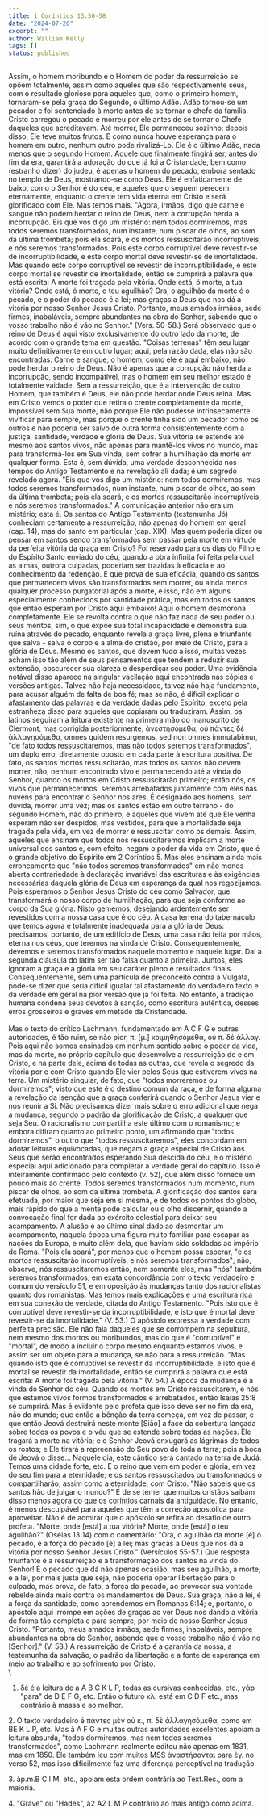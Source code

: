 ```yaml
---
title: 1 Coríntios 15:50-58
date: "2024-07-20"
excerpt: ""
author: William Kelly
tags: []
status: published
---
```


Assim, o homem moribundo e o Homem do poder da ressurreição se opõem
totalmente, assim como aqueles que são respectivamente seus, com o
resultado glorioso para aqueles que, como o primeiro homem, tornaram-se
pela graça do Segundo, o último Adão. Adão tornou-se um pecador e foi
sentenciado à morte antes de se tornar o chefe da família. Cristo
carregou o pecado e morreu por ele antes de se tornar o Chefe daqueles
que acreditavam. Até morrer, Ele permaneceu sozinho; depois disso, Ele
teve muitos frutos. E como nunca houve esperança para o homem em outro,
nenhum outro pode rivalizá-Lo. Ele é o último Adão, nada menos que o
segundo Homem. Aquele que finalmente fingirá ser, antes do fim da era,
garantirá a adoração do que já foi a Cristandade, bem como (estranho
dizer) do judeu, é apenas o homem do pecado, embora sentado no templo de
Deus, mostrando-se como Deus. Ele é enfaticamente de baixo, como o
Senhor é do céu, e aqueles que o seguem perecem eternamente, enquanto o
crente tem vida eterna em Cristo e será glorificado com Ele. Mas temos
mais. \"Agora, irmãos, digo que carne e sangue não podem herdar o reino
de Deus, nem a corrupção herda a incorrupção. Eis que vos digo um
mistério: nem todos dormiremos, mas todos seremos transformados, num
instante, num piscar de olhos, ao som da última trombeta; pois ela
soará, e os mortos ressuscitarão incorruptíveis, e nós seremos
transformados. Pois este corpo corruptível deve revestir-se de
incorruptibilidade, e este corpo mortal deve revestir-se de
imortalidade. Mas quando este corpo corruptível se revestir de
incorruptibilidade, e este corpo mortal se revestir de imortalidade,
então se cumprirá a palavra que está escrita: A morte foi tragada pela
vitória. Onde está, ó morte, a tua vitória? Onde está, ó morte, o teu
aguilhão? Ora, o aguilhão da morte é o pecado, e o poder do pecado é a
lei; mas graças a Deus que nos dá a vitória por nosso Senhor Jesus
Cristo. Portanto, meus amados irmãos, sede firmes, inabaláveis, sempre
abundantes na obra do Senhor, sabendo que o vosso trabalho não é vão no
Senhor.\" (Vers. 50-58.) Será observado que o reino de Deus é aqui visto
exclusivamente do outro lado da morte, de acordo com o grande tema em
questão. \"Coisas terrenas\" têm seu lugar muito definitivamente em
outro lugar; aqui, pela razão dada, elas não são encontradas. Carne e
sangue, o homem, como ele é aqui embaixo, não pode herdar o reino de
Deus. Não é apenas que a corrupção não herda a incorrupção, sendo
incompatível, mas o homem em seu melhor estado é totalmente vaidade. Sem
a ressurreição, que é a intervenção de outro Homem, que também é Deus,
ele não pode herdar onde Deus reina. Mas em Cristo vemos o poder que
retira o crente completamente da morte, impossível sem Sua morte, não
porque Ele não pudesse intrinsecamente vivificar para sempre, mas porque
o crente tinha sido um pecador como os outros e não poderia ser salvo de
outra forma consistentemente com a justiça, santidade, verdade e glória
de Deus. Sua vitória se estende até mesmo aos santos vivos, não apenas
para mantê-los vivos no mundo, mas para transformá-los em Sua vinda, sem
sofrer a humilhação da morte em qualquer forma. Esta é, sem dúvida, uma
verdade desconhecida nos tempos do Antigo Testamento e na revelação ali
dada; é um segredo revelado agora. \"Eis que vos digo um mistério: nem
todos dormiremos, mas todos seremos transformados, num instante, num
piscar de olhos, ao som da última trombeta; pois ela soará, e os mortos
ressuscitarão incorruptíveis, e nós seremos transformados.\" A
comunicação anterior não era um mistério; esta é. Os santos do Antigo
Testamento (testemunha Jó) conheciam certamente a ressurreição, não
apenas do homem em geral (cap. 14), mas do santo em particular (cap.
XIX). Mas quem poderia dizer ou pensar em santos sendo transformados sem
passar pela morte em virtude da perfeita vitória da graça em Cristo? Foi
reservado para os dias do Filho e do Espírito Santo enviado do céu,
quando a obra infinita foi feita pela qual as almas, outrora culpadas,
poderiam ser trazidas à eficácia e ao conhecimento da redenção. E que
prova de sua eficácia, quando os santos que permanecem vivos são
transformados sem morrer, ou ainda menos qualquer processo purgatorial
após a morte, e isso, não em alguns especialmente conhecidos por
santidade prática, mas em todos os santos que então esperam por Cristo
aqui embaixo! Aqui o homem desmorona completamente. Ele se revolta
contra o que não faz nada de seu poder ou seus méritos, sim, o que expõe
sua total incapacidade e demonstra sua ruína através do pecado, enquanto
revela a graça livre, plena e triunfante que salva - salva o corpo e a
alma do cristão, por meio de Cristo, para a glória de Deus. Mesmo os
santos, que devem tudo a isso, muitas vezes acham isso tão além de seus
pensamentos que tendem a reduzir sua extensão, obscurecer sua clareza e
desperdiçar seu poder. Uma evidência notável disso aparece na singular
vacilação aqui encontrada nas cópias e versões antigas. Talvez não haja
necessidade, talvez não haja fundamento, para acusar alguém de falta de
boa fé; mas se não, é difícil explicar o afastamento das palavras e da
verdade dadas pelo Espírito, exceto pela estranheza disso para aqueles
que copiaram ou traduziram. Assim, os latinos seguiram a leitura
existente na primeira mão do manuscrito de Clermont, mas corrigida
posteriormente, ἀνεστησόμεθα, οὐ πάντες δέ ἀλλαγησόμεθα, omnes quidem
resurgemus, sed non omnes immutabimur, \"de fato todos ressuscitaremos,
mas não todos seremos transformados\", um duplo erro, diretamente oposto
em cada parte à escritura positiva. De fato, os santos mortos
ressuscitarão, mas todos os santos não devem morrer, não, nenhum
encontrado vivo e permanecendo até a vinda do Senhor, quando os mortos
em Cristo ressuscitarão primeiro; então nós, os vivos que permanecermos,
seremos arrebatados juntamente com eles nas nuvens para encontrar o
Senhor nos ares. É designado aos homens, sem dúvida, morrer uma vez; mas
os santos estão em outro terreno - do segundo Homem, não do primeiro; e
aqueles que vivem até que Ele venha esperam não ser despidos, mas
vestidos, para que a mortalidade seja tragada pela vida, em vez de
morrer e ressuscitar como os demais. Assim, aqueles que ensinam que
todos nós ressuscitaremos implicam a morte universal dos santos e, com
efeito, negam o poder da vida em Cristo, que é o grande objetivo do
Espírito em 2 Coríntios 5. Mas eles ensinam ainda mais erroneamente que
\"não todos seremos transformados\" em não menos aberta contrariedade à
declaração invariável das escrituras e às exigências necessárias daquela
glória de Deus em esperança da qual nos regozijamos. Pois esperamos o
Senhor Jesus Cristo do céu como Salvador, que transformará o nosso corpo
de humilhação, para que seja conforme ao corpo da Sua glória. Nisto
gememos, desejando ardentemente ser revestidos com a nossa casa que é do
céu. A casa terrena do tabernáculo que temos agora é totalmente
inadequada para a glória de Deus: precisamos, portanto, de um edifício
de Deus, uma casa não feita por mãos, eterna nos céus, que teremos na
vinda de Cristo. Consequentemente, devemos e seremos transformados
naquele momento e naquele lugar. Daí a segunda cláusula do latim ser tão
falsa quanto a primeira. Juntos, eles ignoram a graça e a glória em seu
caráter pleno e resultados finais. Consequentemente, sem uma partícula
de preconceito contra a Vulgata, pode-se dizer que seria difícil igualar
tal afastamento do verdadeiro texto e da verdade em geral na pior versão
que já foi feita. No entanto, a tradição humana condena seus devotos à
sanção, como escritura autêntica, desses erros grosseiros e graves em
metade da Cristandade.\
\
Mas o texto do crítico Lachmann, fundamentado em A C F G e outras
autoridades, é tão ruim, se não pior, π. \[μ.\] κοιμηθησόμεθα, οὐ π. δέ
ἀλλαγ. Pois aqui não somos ensinados em nenhum sentido sobre o poder da
vida, mas da morte, no próprio capítulo que desenvolve a ressurreição de
e em Cristo, e na parte dele, acima de todas as outras, que revela o
segredo da vitória por e com Cristo quando Ele vier pelos Seus que
estiverem vivos na terra. Um mistério singular, de fato, que \"todos
morreremos ou dormiremos\"; visto que este é o destino comum da raça, e
de forma alguma a revelação da isenção que a graça conferirá quando o
Senhor Jesus vier e nos reunir a Si. Não precisamos dizer mais sobre o
erro adicional que nega a mudança, segundo o padrão da glorificação de
Cristo, a qualquer que seja Seu. O racionalismo compartilha este último
com o romanismo; e embora difiram quanto ao primeiro ponto, um afirmando
que \"todos dormiremos\", o outro que \"todos ressuscitaremos\", eles
concordam em adotar leituras equivocadas, que negam a graça especial de
Cristo aos Seus que serão encontrados esperando Sua descida do céu, e o
mistério especial aqui adicionado para completar a verdade geral do
capítulo. Isso é inteiramente confirmado pelo contexto (v. 52), que além
disso fornece um pouco mais ao crente. Todos seremos transformados num
momento, num piscar de olhos, ao som da última trombeta. A glorificação
dos santos será efetuada, por maior que seja em si mesma, e de todos os
pontos do globo, mais rápido do que a mente pode calcular ou o olho
discernir, quando a convocação final for dada ao exército celestial para
deixar seu acampamento. A alusão é ao último sinal dado ao desmontar um
acampamento, naquela época uma figura muito familiar para escapar às
nações da Europa, e muito além dela, que haviam sido soldadas ao império
de Roma. \"Pois ela soará\", por menos que o homem possa esperar, \"e os
mortos ressuscitarão incorruptíveis, e nós seremos transformados\"; não,
observe, nós ressuscitaremos então, nem somente eles, mas \"nós\" também
seremos transformados, em exata concordância com o texto verdadeiro e
comum do versículo 51, e em oposição às mudanças tanto dos racionalistas
quanto dos romanistas. Mas temos mais explicações e uma escritura rica
em sua conexão de verdade, citada do Antigo Testamento. \"Pois isto que
é corruptível deve revestir-se da incorruptibilidade, e isto que é
mortal deve revestir-se da imortalidade.\" (V. 53.) O apóstolo expressa
a verdade com perfeita precisão. Ele não fala daqueles que se corrompem
na sepultura, nem mesmo dos mortos ou moribundos, mas do que é
\"corruptível\" e \"mortal\", de modo a incluir o corpo mesmo enquanto
estamos vivos, e assim ser um objeto para a mudança, se não para a
ressurreição. \"Mas quando isto que é corruptível se revestir da
incorruptibilidade, e isto que é mortal se revestir da imortalidade,
então se cumprirá a palavra que está escrita: A morte foi tragada pela
vitória.\" (V. 54.) A época da mudança é a vinda do Senhor do céu.
Quando os mortos em Cristo ressuscitarem, e nós que estamos vivos formos
transformados e arrebatados, então Isaías 25:8 se cumprirá. Mas é
evidente pelo profeta que isso deve ser no fim da era, não do mundo; que
então a bênção da terra começa, em vez de passar, e que então Jeová
destruirá neste monte \[Sião\] a face da cobertura lançada sobre todos
os povos e o véu que se estende sobre todas as nações. Ele tragará a
morte na vitória; e o Senhor Jeová enxugará as lágrimas de todos os
rostos; e Ele tirará a repreensão do Seu povo de toda a terra; pois a
boca de Jeová o disse\... Naquele dia, este cântico será cantado na
terra de Judá: Temos uma cidade forte, etc. É o reino que vem em poder e
glória, em vez do seu fim para a eternidade; e os santos ressuscitados
ou transformados o compartilharão, assim como a eternidade, com Cristo.
\"Não sabeis que os santos hão de julgar o mundo?\" É de se temer que
muitos cristãos saibam disso menos agora do que os coríntios carnais da
antiguidade. No entanto, é menos desculpável para aqueles que têm a
correção apostólica para aproveitar. Não é de admirar que o apóstolo se
refira ao desafio de outro profeta. \"Morte, onde \[está\] a tua
vitória? Morte, onde \[está\] o teu aguilhão?\" (Oséias 13:14) com o
comentário: \"Ora, o aguilhão da morte \[é\] o pecado, e a força do
pecado \[é\] a lei; mas graças a Deus que nos dá a vitória por nosso
Senhor Jesus Cristo.\" (Versículos 55-57.) Que resposta triunfante é a
ressurreição e a transformação dos santos na vinda do Senhor! É o pecado
que dá não apenas ocasião, mas seu aguilhão, à morte; e a lei, por mais
justa que seja, não poderia operar libertação para o culpado, mas prova,
de fato, a força do pecado, ao provocar sua vontade rebelde ainda mais
contra os mandamentos de Deus. Sua graça, não a lei, é a força da
santidade, como aprendemos em Romanos 6:14; e, portanto, o apóstolo aqui
irrompe em ações de graças ao ver Deus nos dando a vitória de forma tão
completa e para sempre, por meio de nosso Senhor Jesus Cristo.
\"Portanto, meus amados irmãos, sede firmes, inabaláveis, sempre
abundantes na obra do Senhor, sabendo que o vosso trabalho não é vão no
\[Senhor\].\" (V. 58.) A ressurreição de Cristo é a garantia da nossa, a
testemunha da salvação, o padrão da libertação e a fonte de esperança em
meio ao trabalho e ao sofrimento por Cristo.\
\

1. δέ é a leitura de à A B C K L P, todas as cursivas conhecidas, etc.,
   γάρ "para" de D E F G, etc. Então o futuro κλ. está em C D F etc., mas
   contrário à massa e ao melhor.

2\. O texto verdadeiro é πάντες μὲν οὐ κ., π. δὲ ἀλλαγησόμεθα, como em
BE K L P, etc. Mas à A F G e muitas outras autoridades excelentes apoiam
a leitura absurda, "todos dormiremos, mas nem todos seremos
transformados", como Lachmann realmente editou não apenas em 1831, mas
em 1850. Ele também leu com muitos MSS ἀναστήσονται para ἐγ. no verso
52, mas isso dificilmente faz uma diferença perceptível na tradução.

3\. àp.m.B C I M, etc., apoiam esta ordem contrária ao Text.Rec., com a
maioria.

4\. "Grave" ou "Hades", à2 A2 L M P contrário ao mais antigo como acima.
